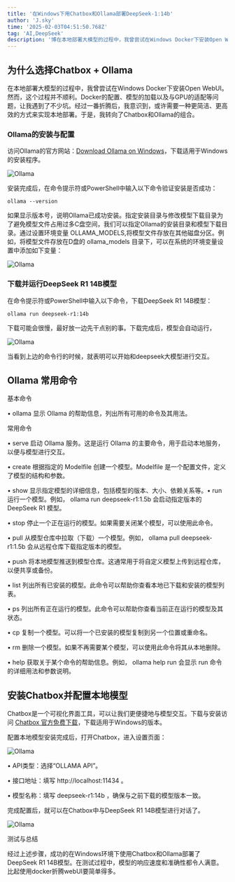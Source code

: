 ```yaml
---
title: '在Windows下用Chatbox和Ollama部署DeepSeek-1:14b'
author: 'J.sky'
time: '2025-02-03T04:51:50.768Z'
tag: 'AI,DeepSeek'
description: '博在本地部署大模型的过程中，我曾尝试在Windows Docker下安装Open WebUI。然而，这个过程并不顺利。Docker的配置、模型的加载以及与GPU的适配等问题，让我遇到了不少坑。经过一番折腾后，我意识到，或许需要一种更简洁、更高效的方式来实现本地部署。于是，我转向了Chatbox和Ollama的组合。'
---
```


## 为什么选择Chatbox + Ollama

在本地部署大模型的过程中，我曾尝试在Windows Docker下安装Open WebUI。然而，这个过程并不顺利。Docker的配置、模型的加载以及与GPU的适配等问题，让我遇到了不少坑。经过一番折腾后，我意识到，或许需要一种更简洁、更高效的方式来实现本地部署。于是，我转向了Chatbox和Ollama的组合。

### Ollama的安装与配置

访问Ollama的官方网站：[Download Ollama on Windows](https://ollama.com/download)，下载适用于Windows的安装程序。

![Ollama](https://www.suiyan.cc/assets/images/2025/d1.png)


安装完成后，在命令提示符或PowerShell中输入以下命令验证安装是否成功：

    ollama --version

如果显示版本号，说明Ollama已成功安装。指定安装目录与修改模型下载目录为了避免模型文件占用过多C盘空间，我们可以指定Ollama的安装目录和模型下载目录。通过设置环境变量 OLLAMA_MODELS,将模型文件存放在其他磁盘分区。例如，将模型文件存放在D盘的 ollama_models  目录下，可以在系统的环境变量设置中添加如下变量：

![Ollama](https://www.suiyan.cc/assets/images/2025/d5.png)


### 下载并运行DeepSeek R1 14B模型

在命令提示符或PowerShell中输入以下命令，下载DeepSeek R1 14B模型：

    ollama run deepseek-r1:14b


下载可能会很慢，最好放一边先干点别的事。下载完成后，模型会自动运行，

![Ollama](https://www.suiyan.cc/assets/images/2025/d3.png)

当看到上边的命令行的时候，就表明可以开始和deepseek大模型进行交互。



## Ollama 常用命令

基本命令

•   ollama   显示 Ollama 的帮助信息，列出所有可用的命令及其用法。

常用命令

•   serve   启动 Ollama 服务。这是运行 Ollama 的主要命令，用于启动本地服务，以便与模型进行交互。

•   create   根据指定的 Modelfile 创建一个模型。Modelfile 是一个配置文件，定义了模型的结构和参数。

•   show   显示指定模型的详细信息，包括模型的版本、大小、依赖关系等。•   run   运行一个模型。例如，  ollama run deepseek-r1:1.5b   会启动指定版本的 DeepSeek R1 模型。

•   stop   停止一个正在运行的模型。如果需要关闭某个模型，可以使用此命令。

•   pull   从模型仓库中拉取（下载）一个模型。例如，  ollama pull deepseek-r1:1.5b   会从远程仓库下载指定版本的模型。

•   push   将本地模型推送到模型仓库。这通常用于将自定义模型上传到远程仓库，以便共享或备份。

•   list   列出所有已安装的模型。此命令可以帮助你查看本地已下载和安装的模型列表。

•   ps   列出所有正在运行的模型。此命令可以帮助你查看当前正在运行的模型及其状态。

•   cp   复制一个模型。可以将一个已安装的模型复制到另一个位置或重命名。

•   rm   删除一个模型。如果不再需要某个模型，可以使用此命令将其从本地删除。

•   help   获取关于某个命令的帮助信息。例如，  ollama help run   会显示   run   命令的详细用法和参数说明。



## 安装Chatbox并配置本地模型

Chatbox是一个可视化界面工具，可以让我们更便捷地与模型交互。下载与安装访问 [Chatbox 官方免费下载](https://chatboxai.app/zh)，下载适用于Windows的版本。

配置本地模型安装完成后，打开Chatbox，进入设置页面：

![Ollama](https://www.suiyan.cc/assets/images/2025/d2.png)


• API类型：选择“OLLAMA API”。

• 接口地址：填写  http://localhost:11434  。

• 模型名称：填写  deepseek-r1:14b  ，确保与之前下载的模型版本一致。

完成配置后，就可以在Chatbox中与DeepSeek R1 14B模型进行对话了。

![Ollama](https://www.suiyan.cc/assets/images/2025/d4.png)


测试与总结

经过上述步骤，成功的在Windows环境下使用Chatbox和Ollama部署了DeepSeek R1 14B模型。在测试过程中，模型的响应速度和准确性都令人满意。比起使用docker折腾webUI要简单得多。
